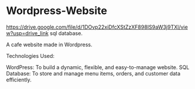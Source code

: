 # Wordpress-Website

https://drive.google.com/file/d/1DOvp22xiDfcXStZzXF898IS9aW3j9TXl/view?usp=drive_link sql database.

A cafe website made in Wordpress.

Technologies Used:

WordPress: To build a dynamic, flexible, and easy-to-manage website.
SQL Database: To store and manage menu items, orders, and customer data efficiently.
